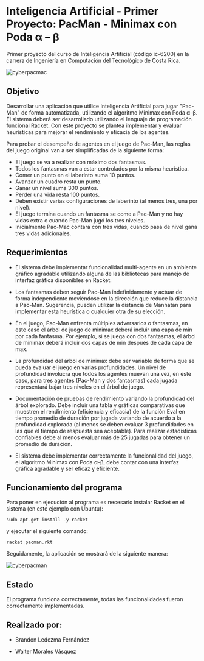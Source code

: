 # Inteligencia Artificial - Primer Proyecto: PacMan - Minimax con Poda α – β

Primer proyecto del curso de Inteligencia Artificial (código ic-6200) en la carrera de Ingeniería en Computación del Tecnológico de Costa Rica.

![cyberpacmac](https://user-images.githubusercontent.com/56206208/129430058-611a95a5-4a82-455e-898e-16a929198079.png)

## Objetivo

Desarrollar una aplicación que utilice Inteligencia Artificial para jugar "Pac-Man" de forma automatizada, utilizando el algoritmo Minimax con Poda α–β. El sistema deberá ser desarrollado utilizando el lenguaje de programación funcional Racket. Con este proyecto se plantea implementar y evaluar heurísticas para mejorar el rendimiento y eficacia de los agentes.

Para probar el desempeño de agentes en el juego de Pac-Man, las reglas del juego original van a ser simplificadas de la siguiente forma:
* El juego se va a realizar con máximo dos fantasmas.
* Todos los fantasmas van a estar controlados por la misma heurística.
* Comer un punto en el laberinto suma 10 puntos.
* Avanzar un cuadro resta un punto.
* Ganar un nivel suma 300 puntos.
* Perder una vida resta 100 puntos.
* Deben existir varias configuraciones de laberinto (al menos tres, una por nivel).
* El juego termina cuando un fantasma se come a Pac-Man y no hay vidas extra o cuando Pac-Man jugó los tres niveles.
* Inicialmente Pac-Mac contará con tres vidas, cuando pasa de nivel gana tres vidas adicionales.

## Requerimientos

* El sistema debe implementar funcionalidad multi-agente en un ambiente gráfico agradable utilizando alguna de las bibliotecas para manejo de interfaz gráfica disponibles en Racket.

* Los fantasmas deben seguir Pac-Man indefinidamente y actuar de forma independiente moviéndose en la dirección que reduce la distancia a Pac-Man. Sugerencia, pueden utilizar la distancia de Manhatan para implementar esta heurística o cualquier otra de su elección.

* En el juego, Pac-Man enfrenta múltiples adversarios o fantasmas, en este caso el árbol de juego de minimax deberá incluir una capa de min por cada fantasma. Por ejemplo, si se juega con dos fantasmas, el árbol de minimax deberá incluir dos capas de min después de cada capa de max. 

* La profundidad del árbol de minimax debe ser variable de forma que se pueda evaluar el juego en varias profundidades. Un nivel de profundidad involucra que todos los agentes muevan una vez, en este caso, para tres agentes (Pac-Man y dos fantasmas) cada jugada representará bajar tres niveles en el árbol de juego. 

* Documentación de pruebas de rendimiento variando la profundidad del árbol explorado. Debe incluir una tabla y gráficas comparativas que muestren el rendimiento (eficiencia y eficacia) de la función Eval en tiempo promedio de duración por jugada variando de acuerdo a la profundidad explorada (al menos se deben evaluar 3 profundidades en las que el tiempo de respuesta sea aceptable). Para realizar estadísticas confiables debe al menos evaluar más de 25 jugadas para obtener un promedio de duración.

* El sistema debe implementar correctamente la funcionalidad del juego, el algoritmo Minimax con Poda α–β, debe contar con una interfaz gráfica agradable y ser eficaz y eficiente. 

## Funcionamiento del programa

Para poner en ejecución al programa es necesario instalar Racket en el sistema (en este ejemplo con Ubuntu):

```console
sudo apt-get install -y racket
```

y ejecutar el siguiente comando: 

```console
racket pacman.rkt
```

Seguidamente, la aplicación se mostrará de la siguiente manera:

![cyberpacman](https://user-images.githubusercontent.com/56206208/129430053-3ea8d9b7-3d87-4433-8dba-7c657b4c9391.gif)

## Estado

El programa funciona correctamente, todas las funcionalidades fueron correctamente implementadas.

## Realizado por:

* Brandon Ledezma Fernández

* Walter Morales Vásquez

